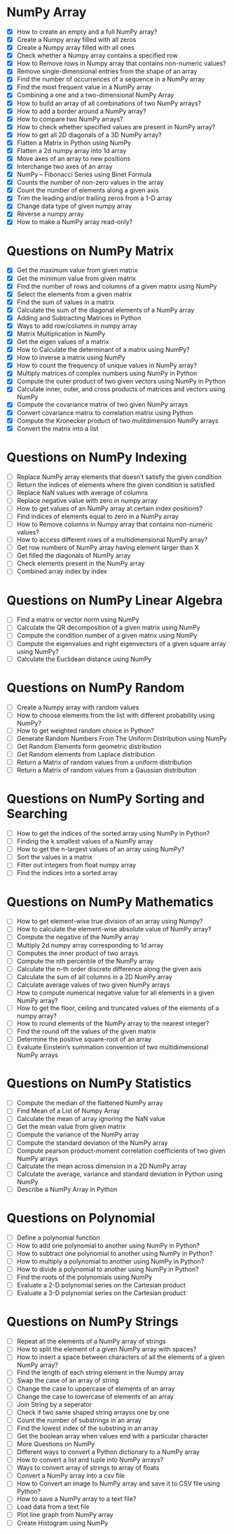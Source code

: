 # NumPy Array
- [x] How to create an empty and a full NumPy array?
- [x] Create a Numpy array filled with all zeros
- [x] Create a Numpy array filled with all ones
- [x] Check whether a Numpy array contains a specified row
- [x] How to Remove rows in Numpy array that contains non-numeric values?
- [x] Remove single-dimensional entries from the shape of an array
- [x] Find the number of occurrences of a sequence in a NumPy array
- [x] Find the most frequent value in a NumPy array
- [x] Combining a one and a two-dimensional NumPy Array
- [x] How to build an array of all combinations of two NumPy arrays?
- [x] How to add a border around a NumPy array?
- [x] How to compare two NumPy arrays?
- [x] How to check whether specified values are present in NumPy array?
- [x] How to get all 2D diagonals of a 3D NumPy array?
- [x] Flatten a Matrix in Python using NumPy
- [x] Flatten a 2d numpy array into 1d array
- [x] Move axes of an array to new positions
- [x] Interchange two axes of an array
- [x] NumPy – Fibonacci Series using Binet Formula
- [x] Counts the number of non-zero values in the array
- [x] Count the number of elements along a given axis
- [x] Trim the leading and/or trailing zeros from a 1-D array
- [x] Change data type of given numpy array
- [x] Reverse a numpy array
- [x] How to make a NumPy array read-only?

# Questions on NumPy Matrix
- [x] Get the maximum value from given matrix
- [x] Get the minimum value from given matrix
- [x] Find the number of rows and columns of a given matrix using NumPy
- [x] Select the elements from a given matrix
- [x] Find the sum of values in a matrix
- [x] Calculate the sum of the diagonal elements of a NumPy array
- [x] Adding and Subtracting Matrices in Python
- [x] Ways to add row/columns in numpy array
- [x] Matrix Multiplication in NumPy
- [x] Get the eigen values of a matrix
- [x] How to Calculate the determinant of a matrix using NumPy?
- [x] How to inverse a matrix using NumPy
- [x] How to count the frequency of unique values in NumPy array?
- [x] Multiply matrices of complex numbers using NumPy in Python
- [x] Compute the outer product of two given vectors using NumPy in Python
- [x] Calculate inner, outer, and cross products of matrices and vectors using NumPy
- [x] Compute the covariance matrix of two given NumPy arrays
- [x] Convert covariance matrix to correlation matrix using Python
- [x] Compute the Kronecker product of two mulitdimension NumPy arrays
- [x] Convert the matrix into a list

# Questions on NumPy Indexing
- [ ] Replace NumPy array elements that doesn’t satisfy the given condition
- [ ] Return the indices of elements where the given condition is satisfied
- [ ] Replace NaN values with average of columns
- [ ] Replace negative value with zero in numpy array
- [ ] How to get values of an NumPy array at certain index positions?
- [ ] Find indices of elements equal to zero in a NumPy array
- [ ] How to Remove columns in Numpy array that contains non-numeric values?
- [ ] How to access different rows of a multidimensional NumPy array?
- [ ] Get row numbers of NumPy array having element larger than X
- [ ] Get filled the diagonals of NumPy array
- [ ] Check elements present in the NumPy array
- [ ] Combined array index by index

# Questions on NumPy Linear Algebra
- [ ] Find a matrix or vector norm using NumPy
- [ ] Calculate the QR decomposition of a given matrix using NumPy
- [ ] Compute the condition number of a given matrix using NumPy
- [ ] Compute the eigenvalues and right eigenvectors of a given square array using NumPy?
- [ ] Calculate the Euclidean distance using NumPy

# Questions on NumPy Random
- [ ] Create a Numpy array with random values
- [ ] How to choose elements from the list with different probability using NumPy?
- [ ] How to get weighted random choice in Python?
- [ ] Generate Random Numbers From The Uniform Distribution using NumPy
- [ ] Get Random Elements form geometric distribution
- [ ] Get Random elements from Laplace distribution
- [ ] Return a Matrix of random values from a uniform distribution
- [ ] Return a Matrix of random values from a Gaussian distribution

# Questions on NumPy Sorting and Searching
- [ ] How to get the indices of the sorted array using NumPy in Python?
- [ ] Finding the k smallest values of a NumPy array
- [ ] How to get the n-largest values of an array using NumPy?
- [ ] Sort the values in a matrix
- [ ] Filter out integers from float numpy array
- [ ] Find the indices into a sorted array

# Questions on NumPy Mathematics
- [ ] How to get element-wise true division of an array using Numpy?
- [ ] How to calculate the element-wise absolute value of NumPy array?
- [ ] Compute the negative of the NumPy array
- [ ] Multiply 2d numpy array corresponding to 1d array
- [ ] Computes the inner product of two arrays
- [ ] Compute the nth percentile of the NumPy array
- [ ] Calculate the n-th order discrete difference along the given axis
- [ ] Calculate the sum of all columns in a 2D NumPy array
- [ ] Calculate average values of two given NumPy arrays
- [ ] How to compute numerical negative value for all elements in a given NumPy array?
- [ ] How to get the floor, ceiling and truncated values of the elements of a numpy array?
- [ ] How to round elements of the NumPy array to the nearest integer?
- [ ] Find the round off the values of the given matrix
- [ ] Determine the positive square-root of an array
- [ ] Evaluate Einstein’s summation convention of two multidimensional NumPy arrays

# Questions on NumPy Statistics
- [ ] Compute the median of the flattened NumPy array
- [ ] Find Mean of a List of Numpy Array
- [ ] Calculate the mean of array ignoring the NaN value
- [ ] Get the mean value from given matrix
- [ ] Compute the variance of the NumPy array
- [ ] Compute the standard deviation of the NumPy array
- [ ] Compute pearson product-moment correlation coefficients of two given NumPy arrays
- [ ] Calculate the mean across dimension in a 2D NumPy array
- [ ] Calculate the average, variance and standard deviation in Python using NumPy
- [ ] Describe a NumPy Array in Python

# Questions on Polynomial
- [ ] Define a polynomial function
- [ ] How to add one polynomial to another using NumPy in Python?
- [ ] How to subtract one polynomial to another using NumPy in Python?
- [ ] How to multiply a polynomial to another using NumPy in Python?
- [ ] How to divide a polynomial to another using NumPy in Python?
- [ ] Find the roots of the polynomials using NumPy
- [ ] Evaluate a 2-D polynomial series on the Cartesian product
- [ ] Evaluate a 3-D polynomial series on the Cartesian product

# Questions on NumPy Strings
- [ ] Repeat all the elements of a NumPy array of strings
- [ ] How to split the element of a given NumPy array with spaces?
- [ ] How to insert a space between characters of all the elements of a given NumPy array?
- [ ] Find the length of each string element in the Numpy array
- [ ] Swap the case of an array of string
- [ ] Change the case to uppercase of elements of an array
- [ ] Change the case to lowercase of elements of an array
- [ ] Join String by a seperator
- [ ] Check if two same shaped string arrayss one by one
- [ ] Count the number of substrings in an array
- [ ] Find the lowest index of the substring in an array
- [ ] Get the boolean array when values end with a particular character
- [ ] More Questions on NumPy
- [ ] Different ways to convert a Python dictionary to a NumPy array
- [ ] How to convert a list and tuple into NumPy arrays?
- [ ] Ways to convert array of strings to array of floats
- [ ] Convert a NumPy array into a csv file
- [ ] How to Convert an image to NumPy array and save it to CSV file using Python?
- [ ] How to save a NumPy array to a text file?
- [ ] Load data from a text file
- [ ] Plot line graph from NumPy array
- [ ] Create Histogram using NumPy